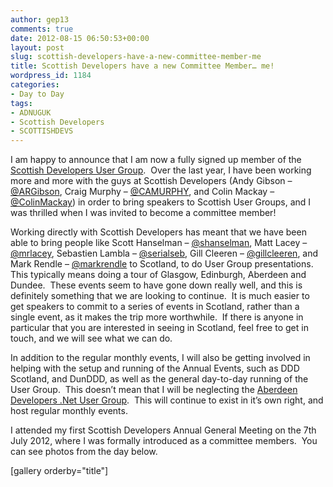 ```yaml
---
author: gep13
comments: true
date: 2012-08-15 06:50:53+00:00
layout: post
slug: scottish-developers-have-a-new-committee-member-me
title: Scottish Developers have a new Committee Member… me!
wordpress_id: 1184
categories:
- Day to Day
tags:
- ADNUGUK
- Scottish Developers
- SCOTTISHDEVS
---
```


I am happy to announce that I am now a fully signed up member of the [Scottish Developers User Group](http://scottishdevelopers.com/).  Over the last year, I have been working more and more with the guys at Scottish Developers (Andy Gibson – [@ARGibson](http://twitter.com/argibson), Craig Murphy – [@CAMURPHY](http://twitter.com/camurphy), and Colin Mackay – [@ColinMackay](http://twitter.com/camurphy)) in order to bring speakers to Scottish User Groups, and I was thrilled when I was invited to become a committee member!

Working directly with Scottish Developers has meant that we have been able to bring people like Scott Hanselman – [@shanselman](http://twitter.com/shanselman), Matt Lacey – [@mrlacey](http://twitter.com/mrlacey), Sebastien Lambla – [@serialseb](http://twitter.com/serialseb), Gill Cleeren – [@gillcleeren](http://twitter.com/gillcleeren), and Mark Rendle – [@markrendle](http://twitter.com/markrendle) to Scotland, to do User Group presentations.  This typically means doing a tour of Glasgow, Edinburgh, Aberdeen and Dundee.  These events seem to have gone down really well, and this is definitely something that we are looking to continue.  It is much easier to get speakers to commit to a series of events in Scotland, rather than a single event, as it makes the trip more worthwhile.  If there is anyone in particular that you are interested in seeing in Scotland, feel free to get in touch, and we will see what we can do.

In addition to the regular monthly events, I will also be getting involved in helping with the setup and running of the Annual Events, such as DDD Scotland, and DunDDD, as well as the general day-to-day running of the User Group.  This doesn’t mean that I will be neglecting the [Aberdeen Developers .Net User Group](http://aberdeendevelopers.co.uk/).  This will continue to exist in it’s own right, and host regular monthly events.

I attended my first Scottish Developers Annual General Meeting on the 7th July 2012, where I was formally introduced as a committee members.  You can see photos from the day below.

[gallery orderby="title"]


